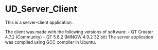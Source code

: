 # UD_Server_Client
This is a server-client application. 

The client was made with the following versions of software:
    - QT Creater 4.7.2 (Community)
    - QT 5.6.2 (MINGW 4.9.2 32 bit)
The server application was compiled using GCC compiler in Ubuntu.


    

